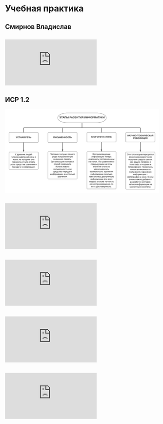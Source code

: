 # Учебная практика
## Смирнов Владислав


## ![ИСР 1.1 - Философские проблемы информатики](https://github.com/VS-zer0/VS-repository/blob/main/%D0%98%D0%A1%D0%A0%201.1%20%D0%A4%D0%B8%D0%BB%D0%BE%D1%81%D0%BE%D1%84%D1%81%D0%BA%D0%B8%D0%B5%20%D0%9F%D1%80%D0%BE%D0%B1%D0%BB%D0%B5%D0%BC%D1%8B%20%D0%98%D0%BD%D1%84%D0%BE%D1%80%D0%BC%D0%B0%D1%82%D0%B8%D0%BA%D0%B8.pdf)

## ИСР 1.2
![ИСР 1.2](https://github.com/VS-zer0/VS-repository/blob/main/%D0%98%D0%A1%D0%A0%201.2.png)

## ![ИСР 1.3 - Стандарты и спецификации ИТ](https://github.com/VS-zer0/VS-repository/blob/main/%D0%98%D0%A1%D0%A0%201.3%20%D0%A1%D1%82%D0%B0%D0%BD%D0%B4%D0%B0%D1%80%D1%82%D1%8B%20%D0%98%D0%A2.pdf)

## ![ИСР 1.4 - Физические упражнения для программиста](https://github.com/VS-zer0/VS-repository/blob/main/%D0%98%D0%A1%D0%A0%201.4%20%D0%A4%D0%B8%D0%B7%D0%B8%D1%87%D0%B5%D1%81%D0%BA%D0%B8%D0%B5%20%D1%83%D0%BF%D1%80%D0%B0%D0%B6%D0%BD%D0%B5%D0%BD%D0%B8%D1%8F.pdf)

## ![ИСР 1.5 - Гимнастика для глаз](https://github.com/VS-zer0/VS-repository/blob/main/%D0%98%D0%A1%D0%A0%201.5%20%D0%93%D0%B8%D0%BC%D0%BD%D0%B0%D1%81%D1%82%D0%B8%D0%BA%D0%B0%20%D0%B4%D0%BB%D1%8F%20%D0%B3%D0%BB%D0%B0%D0%B7.pdf)

## ![ИСР 1.6 - Охрана труда программиста](https://github.com/VS-zer0/VS-repository/blob/main/%D0%98%D0%A1%D0%A0%201.6%20%D0%9E%D1%85%D1%80%D0%B0%D0%BD%D0%B0%20%D1%82%D1%80%D1%83%D0%B4%D0%B0.md)
